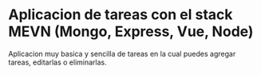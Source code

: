 # Aplicacion de tareas con el stack MEVN (Mongo, Express, Vue, Node)

Aplicacion muy basica y sencilla de tareas en la cual puedes agregar tareas, editarlas o eliminarlas.